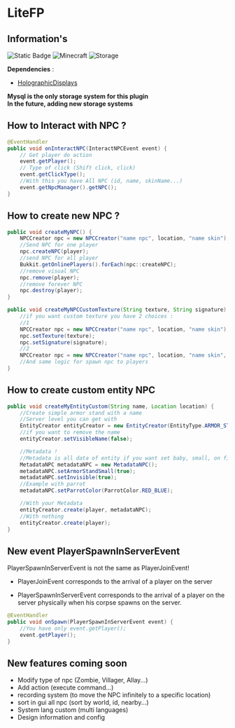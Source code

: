 # LiteFP

## Information's

![Static Badge](https://img.shields.io/badge/By-lightnew-blue)
![Minecraft](https://img.shields.io/badge/Minecraft-1.20.1-brightgreen)
![Storage](https://img.shields.io/badge/Storage-MySQL-purple)


**Dependencies** :
 - [HolographicDisplays](https://ci.codemc.io/job/filoghost/job/HolographicDisplays/)

**Mysql is the only storage system for this plugin**
<br>
**In the future, adding new storage systems**

## How to Interact with NPC ?

```java
@EventHandler
public void onInteractNPC(InteractNPCEvent event) {
    // Get player do action
    event.getPlayer();
    // Type of click (Shift click, click)
    event.getClickType();
    //With this you have All NPC (id, name, skinName...)
    event.getNpcManager().getNPC();
}
```

## How to create new NPC ?

```java
public void createMyNPC() {
    NPCCreator npc = new NPCCreator("name npc", location, "name skin");
    //Send NPC for one player
    npc.createNPC(player);
    //send NPC for all player
    Bukkit.getOnlinePlayers().forEach(npc::createNPC);
    //remove visual NPC
    npc.remove(player);
    //remove forever NPC
    npc.destroy(player);
}

public void createMyNPCCustomTexture(String texture, String signature) {
    //if you want custom texture you have 2 choices :
    //1
    NPCCreator npc = new NPCCreator("name npc", location, "name skin");
    npc.setTexture(texture);
    npc.setSignature(signature);
    //2
    NPCCreator npc = new NPCCreator("name npc", location, "name skin", texture, signature);
    //And same logic for spawn npc to players
}
```

## How to create custom entity NPC

```java
public void createMyEntityCustom(String name, Location location) {
    //Create simple armor stand with a name
    //Server level you can get with 
    EntityCreator entityCreator = new EntityCreator(EntityType.ARMOR_STAND, player.getLocation(), ServerUtils.getServerLevel(), "test");
    //if you want to remove the name
    entityCreator.setVisibleName(false);

    //Metadata !
    //Metadata is all data of entity if you want set baby, small, on fire...
    MetadataNPC metadataNPC = new MetadataNPC();
    metadataNPC.setArmorStandSmall(true);
    metadataNPC.setInvisible(true);
    //Example with parrot
    metadataNPC.setParrotColor(ParrotColor.RED_BLUE);

    //With your Metadata
    entityCreator.create(player, metadataNPC);
    //With nothing
    entityCreator.create(player);
}
```

## New event PlayerSpawnInServerEvent
PlayerSpawnInServerEvent is not the same as PlayerJoinEvent! 

- PlayerJoinEvent corresponds to the arrival of a player on the server 

- PlayerSpawnInServerEvent corresponds to the arrival of a player on the server physically when his corpse spawns on the server.
```java
@EventHandler
public void onSpawn(PlayerSpawnInServerEvent event) {
    //You have only event.getPlayer();
    event.getPlayer();
}
```

## New features coming soon
- Modify type of npc (Zombie, Villager, Allay...)
- Add action (execute command...)
- recording system (to move the NPC infinitely to a specific location)
- sort in gui all npc (sort by world, id, nearby...)
- System lang custom (multi languages)
- Design information and config